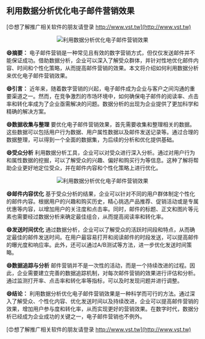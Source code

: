 ## **利用数据分析优化电子邮件营销效果**

[😍想了解推广相关软件的朋友请登录 http://www.vst.tw](http://www.vst.tw)

 <center><img src="https://vst.tw/MP4/tuiguang/png/2.png" alt="利用数据分析优化电子邮件营销效果"></center>

**😄摘要：**
电子邮件营销是一种常见且有效的数字营销方式，但仅仅发送邮件并不能保证成功。借助数据分析，企业可以深入了解受众群体，并针对性地优化邮件内容、时间和个性化策略，从而提高邮件营销的效果。本文将介绍如何利用数据分析来优化电子邮件营销效果。

**😄引言：**
近年来，随着数字营销的兴起，电子邮件成为企业与客户之间沟通的重要渠道之一。然而，在竞争激烈的市场环境中，如何确保电子邮件的阅读率、点击率和转化率成为了企业亟需解决的问题。数据分析的出现为企业提供了更加科学和精确的解决方案。

**😄数据收集与整理**
要优化电子邮件营销效果，首先需要收集和整理相关的数据。这些数据可以包括用户行为数据、用户属性数据以及邮件发送记录等。通过合理的数据整理，可以得到一个全面的数据集，为后续的分析和优化提供基础。

**😄受众分析**
利用数据分析工具，企业可以对受众进行深入分析。通过对用户行为和属性数据的挖掘，可以了解受众的兴趣、偏好和购买行为等信息。这种了解将帮助企业更好地定位受众，并在邮件内容和个性化策略上进行优化。

 <center><img src="https://vst.tw/MP4/tuiguang/png/8.png" alt="利用数据分析优化电子邮件营销效果"></center>

**😄邮件内容优化**
基于受众分析的结果，企业可以针对不同的用户群体制定个性化的邮件内容。根据用户的兴趣和购买历史，精心挑选产品推荐、促销活动或是专属优惠等内容，以增加用户的关注度和点击率。同时，邮件的标题、正文和图片等元素也需要经过数据分析来确定最佳组合，从而提高阅读率和转化率。

**😄发送时间优化**
通过数据分析，企业可以了解受众的活跃时间段和特点，从而确定最佳的邮件发送时间。在用户最容易打开和阅读邮件的时段发送，可以提高邮件的曝光度和响应率。此外，还可以通过A/B测试等方法，进一步优化发送时间策略。

**😄数据追踪与分析**
邮件营销并不是一次性的活动，而是一个持续改进的过程。因此，企业需要建立完善的数据追踪机制，对每次邮件营销的效果进行评估和分析。通过监测打开率、点击率和转化率等指标，可以及时发现问题并进行调整。

**😄结论：**
利用数据分析优化电子邮件营销效果是一种科学而可行的方法。通过深入了解受众、个性化内容、优化发送时间以及持续改进，企业可以提高邮件营销的效果，增加用户参与度和转化率，从而实现更好的营销效果。在数字时代，数据分析已经成为企业成功的关键之一，电子邮件营销也不例外。

[😍想了解推广相关软件的朋友请登录 http://www.vst.tw](http://www.vst.tw)



